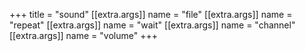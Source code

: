 +++
title = "sound"
[[extra.args]]
name = "file"
[[extra.args]]
name = "repeat"
[[extra.args]]
name = "wait"
[[extra.args]]
name = "channel"
[[extra.args]]
name = "volume"
+++